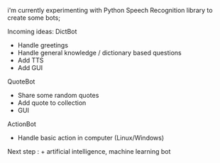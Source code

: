 i'm currently experimenting with Python Speech Recognition library to create some bots;

Incoming ideas:
DictBot
- Handle greetings
- Handle general knowledge / dictionary based questions
- Add TTS
- Add GUI

QuoteBot
- Share some random quotes
- Add quote to collection
- GUI

ActionBot
- Handle basic action in computer (Linux/Windows)

Next step : + artificial intelligence, machine learning bot
